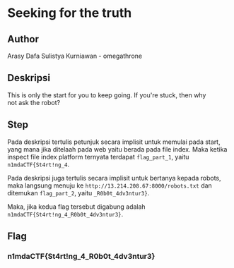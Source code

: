 # Seeking for the truth

## Author
Arasy Dafa Sulistya Kurniawan - omegathrone

## Deskripsi
This is only the start for you to keep going. If you're stuck, then why not ask the robot?

## Step
Pada deskripsi tertulis petunjuk secara implisit untuk memulai pada start, yang mana jika ditelaah pada web yaitu berada pada file index. Maka ketika inspect file index platform ternyata terdapat `flag_part_1`, yaitu `n1mdaCTF{St4rt!ng_4`.

Pada deskripsi juga tertulis secara implisit untuk bertanya kepada robots, maka langsung menuju ke `http://13.214.208.67:8000/robots.txt` dan ditemukan `flag_part_2`, yaitu `_R0b0t_4dv3ntur3}`.

Maka, jika kedua flag tersebut digabung adalah `n1mdaCTF{St4rt!ng_4_R0b0t_4dv3ntur3}`.

## Flag
### n1mdaCTF{St4rt!ng_4_R0b0t_4dv3ntur3}